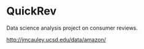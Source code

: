 # QuickRev
Data science analysis project on consumer reviews.

http://jmcauley.ucsd.edu/data/amazon/
